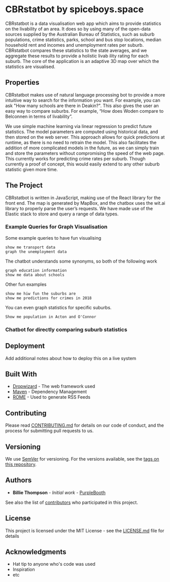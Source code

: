 # CBRstatbot by spiceboys.space

CBRstatbot is a data visualisation web app which aims to provide statistics on the livability of an area. It does so by using many of the open-data sources supplied by the Australian Bureau of Statistics, such as suburb populations, crime statistics, parks, school and bus stop locations, median household rent and incomes and unemployment rates per suburb. CBRstatbot compares these statistics to the state averages, and we aggregate these results to provide a holistic livab ility rating for each suburb. The core of the application is an adaptive 3D map over which the statistics are visualised.

## Properties

CBRstatbot makes use of natural language processing bot to provide a more intuitive way to search for the information you want. For example, you can ask "How many schools are there in Deakin?". This also gives the user an easy way to compare suburbs. For example, “How does Woden compare to Belconnen in terms of livability”.

We use simple machine learning via linear regression to predict future statistics. The model parameters are computed using historical data, and then stored on the web server. This approach allows for quick predictions at runtime, as there is no need to retrain the model. This also facilitates the addition of more complicated models in the future, as we can simply train and store the parameters without compromising the speed of the web page. This currently works for predicting crime rates per suburb. Though currently a proof of concept, this would easily extend to any other suburb statistic given more time. 


## The Project

CBRstatbot is written in JavaScript, making use of the React library for the front end. The map is generated by MapBox, and the chatbox uses the wit.ai library to properly parse the user’s requests. We have made use of the Elastic stack to store and query a range of data types.

### Example Queries for Graph Visualisation

Some example queries to have fun visualising

```
show me transport data
graph the unemployment data
```

The chatbot understands some synonyms, so both of the following work

```
graph education information
show me data about schools
```

Other fun examples
```
show me hiw fun the suburbs are
show me predictions for crimes in 2018
```

You can even graph statistics for specific suburbs.
```
Show me population in Acton and O'Connor
```

### Chatbot for directly comparing suburb statistics

## Deployment

Add additional notes about how to deploy this on a live system

## Built With

* [Dropwizard](http://www.dropwizard.io/1.0.2/docs/) - The web framework used
* [Maven](https://maven.apache.org/) - Dependency Management
* [ROME](https://rometools.github.io/rome/) - Used to generate RSS Feeds

## Contributing

Please read [CONTRIBUTING.md](https://gist.github.com/PurpleBooth/b24679402957c63ec426) for details on our code of conduct, and the process for submitting pull requests to us.

## Versioning

We use [SemVer](http://semver.org/) for versioning. For the versions available, see the [tags on this repository](https://github.com/your/project/tags). 

## Authors

* **Billie Thompson** - *Initial work* - [PurpleBooth](https://github.com/PurpleBooth)

See also the list of [contributors](https://github.com/your/project/contributors) who participated in this project.

## License

This project is licensed under the MIT License - see the [LICENSE.md](LICENSE.md) file for details

## Acknowledgments

* Hat tip to anyone who's code was used
* Inspiration
* etc

